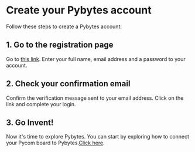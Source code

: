# Create your Pybytes account

Follow these steps to create a Pybytes account:

## 1. Go to the registration page
Go to [this link](https://pyauth.pybytes.pycom.io/register).
Enter your full name, email address and a password to your account.

## 2. Check your confirmation email
Confirm the verification message sent to your email address.
Click on the link and complete your login.

## 3. Go Invent!
Now it's time to explore Pybytes.
You can start by exploring how to connect your Pycom board to Pybytes.[Click here](../pybytes/3_connect/intro.md).
